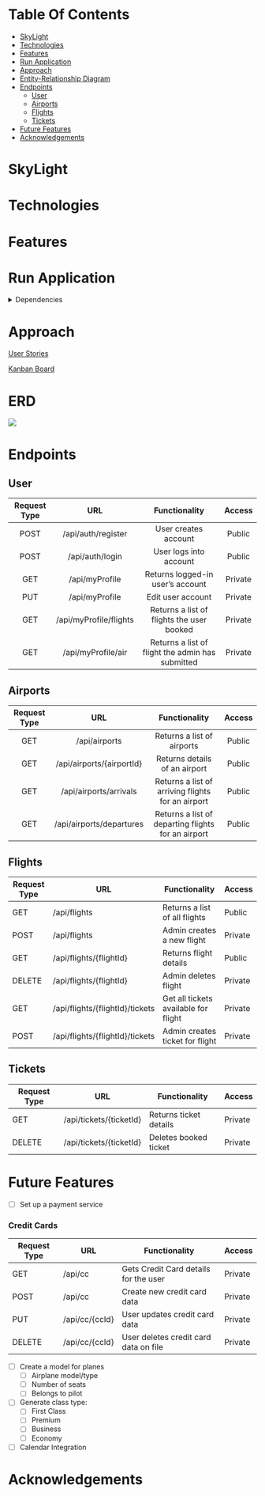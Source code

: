 # Table Of Contents
- [SkyLight](#skylight)
- [Technologies](#technologies)
- [Features](#features)
- [Run Application](#run-application)
- [Approach](#approach)
- [Entity-Relationship Diagram](#erd)
- [Endpoints](#endpoints)
    - [User](#user)
    - [Airports](#airports)
    - [Flights](#flights)
    - [Tickets](#tickets)
- [Future Features](#future-features)
- [Acknowledgements](#acknowledgements)

# SkyLight

# Technologies

# Features

# Run Application

<details>
    <summary>Dependencies</summary>

- [Spring Boot Starter Data REST](https://mvnrepository.com/artifact/org.springframework.boot/spring-boot-starter-data-rest)
- [Spring Boot DevTools](https://mvnrepository.com/artifact/org.springframework.boot/spring-boot-devtools)
- [H2 Database Engine](https://mvnrepository.com/artifact/com.h2database/h2)
- [Spring Boot Starter JDBC](https://mvnrepository.com/artifact/org.springframework.boot/spring-boot-starter-jdbc)
- [Spring Boot Starter Test](https://mvnrepository.com/artifact/org.springframework.boot/spring-boot-starter-test)
- [Spring Boot Starter Data JPA](https://mvnrepository.com/artifact/org.springframework.boot/spring-boot-starter-data-jpa)
- [Spring Boot Starter Security](https://mvnrepository.com/artifact/org.springframework.boot/spring-boot-starter-security)
- [JUnit](https://mvnrepository.com/artifact/org.junit.jupiter/junit-jupiter-api)
- [Cucumber Java](https://mvnrepository.com/artifact/io.cucumber/cucumber-java)
- [Cucumber JUnit](https://mvnrepository.com/artifact/org.junit.jupiter/junit-jupiter-api)
- [Cucumber Spring](https://mvnrepository.com/artifact/io.cucumber/cucumber-spring)
- [REST Assured](https://mvnrepository.com/artifact/io.rest-assured/rest-assured)
- [Spring Boot Starter Validation](https://mvnrepository.com/artifact/org.springframework.boot/spring-boot-starter-validation)
- [jjwt-api](https://mvnrepository.com/artifact/io.jsonwebtoken/jjwt-api)
- [jjwt-impl](https://mvnrepository.com/artifact/io.jsonwebtoken/jjwt-impl)
- [jjwt-jackson](https://mvnrepository.com/artifact/io.jsonwebtoken/jjwt-jackson)
</details>

# Approach
[User Stories](https://github.com/dayjyun/skylight-backend/wiki/SkyLight)

[Kanban Board](https://github.com/users/dayjyun/projects/8])

# ERD
![](https://skylight-project.s3.amazonaws.com/SkyLight_Diagram.png)

# Endpoints
## User
| Request Type |                URL                |                  Functionality                   | Access  |
|:------------:|:---------------------------------:|:------------------------------------------------:|:-------:|
|     POST     |        /api/auth/register         |               User creates account               | Public  |
|     POST     |          /api/auth/login          |              User logs into account              | Public  |
|     GET      |          /api/myProfile           |         Returns logged-in user’s account         | Private |
|     PUT      |          /api/myProfile           |                Edit user account                 | Private |
|     GET      |      /api/myProfile/flights       |    Returns a list of flights the user booked     | Private |
|     GET      |        /api/myProfile/air         | Returns a list of flight the admin has submitted | Private |

[//]: # (|     GET      | /api/myProfile/flights/{flightId} | Get details of a flight from list of flights booked | Private |)


## Airports
| Request Type |            URL            |                   Functionality                    | Access |
|:------------:|:-------------------------:|:--------------------------------------------------:|:------:|
|     GET      |       /api/airports       |             Returns a list of airports             | Public |
|     GET      | /api/airports/{airportId} |           Returns details of an airport            | Public |
|     GET      |  /api/airports/arrivals   | Returns a list of arriving flights for an airport  | Public |
|     GET      | /api/airports/departures  | Returns a list of departing flights for an airport | Public |


## Flights
| Request Type | URL                                        | Functionality                        | Access  |
|--------------|--------------------------------------------|--------------------------------------|---------|
| GET          | /api/flights                               | Returns a list of all flights        | Public  |
| POST         | /api/flights                               | Admin creates a new flight           | Private |
| GET          | /api/flights/{flightId}                    | Returns flight details               | Public  |
| DELETE       | /api/flights/{flightId}                    | Admin deletes flight                 | Private |
| GET          | /api/flights/{flightId}/tickets            | Get all tickets available for flight | Private |
| POST         | /api/flights/{flightId}/tickets            | Admin creates ticket  for flight     | Private |

## Tickets
| Request Type | URL                     | Functionality          | Access  |
|--------------|-------------------------|------------------------|---------|
| GET          | /api/tickets/{ticketId} | Returns ticket details | Private |
| DELETE       | /api/tickets/{ticketId} | Deletes booked ticket  | Private |


# Future Features
 - [ ] Set up a payment service
### Credit Cards
| Request Type | URL            | Functionality                         | Access  |
|--------------|----------------|---------------------------------------|---------|
| GET          | /api/cc        | Gets Credit Card details for the user | Private |
| POST         | /api/cc        | Create new credit card data           | Private |
| PUT          | /api/cc/{ccId} | User updates credit card data         | Private |
| DELETE       | /api/cc/{ccId} | User deletes credit card data on file | Private |

- [ ] Create a model for planes
  - [ ] Airplane model/type
  - [ ] Number of seats
  - [ ] Belongs to pilot
- [ ] Generate class type:
  - [ ] First Class 
  - [ ] Premium
  - [ ] Business 
  - [ ] Economy 
- [ ] Calendar Integration

# Acknowledgements
